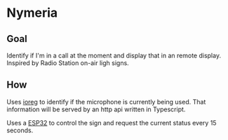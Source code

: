 # Nymeria

## Goal

Identify if I'm in a call at the moment and display that in an remote display.
Inspired by Radio Station on-air ligh signs.

## How

Uses [ioreg](https://developer.apple.com/library/archive/documentation/DeviceDrivers/Conceptual/IOKitFundamentals/TheRegistry/TheRegistry.html)
to identify if the microphone is currently being used. That information will be served by an http api written in Typescript.

Uses a [ESP32](https://www.espressif.com/en/products/socs/esp32) to control the sign and request the current status
every 15 seconds.
